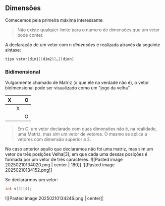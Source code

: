 ## Dimensões
Comecemos pela primeira máxima interessante:

> Não existe qualquer limite para o número de dimensões que um vetor pode conter.

A declaração de um vetor com n *dimensões* é realizada através da seguinte sintaxe:
```C
tipo vetor[dim1][dim2][…][dimn]
```

### Bidimensional
Vulgarmente chamado de Matriz (o que ele na verdade não é), o vetor bidimensional pode ser visualizado como um "jogo da velha".

| X   |     | O   |
| --- | --- | --- |
|     | X   |     |
|     |     | O   |
>Em C, um vetor declarado com duas dimensões não é, na realidade, uma Matriz, mas sim um vetor de vetores. O mesmo se aplica a vetores com dimensão superior a 2.

No caso anterior aquilo que declaramos não foi uma matriz, mas sim um vetor de três posições Velha\[3], em que cada uma dessas posições é formada por um vetor de três caracteres.
![[Pasted image 20250210134020.png | center | 180]]
![[Pasted image 20250210134152.png]]

Se declararmos um vetor:
```C
int v[3][4];
```
![[Pasted image 20250210134246.png | center]]
